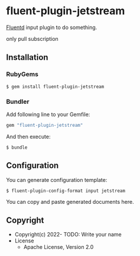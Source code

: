# fluent-plugin-jetstream

[Fluentd](https://fluentd.org/) input plugin to do something.

only pull subscription

## Installation

### RubyGems

```
$ gem install fluent-plugin-jetstream
```

### Bundler

Add following line to your Gemfile:

```ruby
gem "fluent-plugin-jetstream"
```

And then execute:

```
$ bundle
```

## Configuration

You can generate configuration template:

```
$ fluent-plugin-config-format input jetstream
```

You can copy and paste generated documents here.

## Copyright

* Copyright(c) 2022- TODO: Write your name
* License
  * Apache License, Version 2.0

